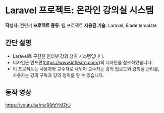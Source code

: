 # Laravel 프로젝트: 온라인 강의실 시스템

**작성자**: 전민기 
**프로젝트 종류**: 팀 프로젝트
**사용된 기술**: Laravel, Blade template

## 간단 설명

* Laravel로 구현한 인터넷 강의 청취 시스템입니다.
* 디자인은 인프런(https://www.inflearn.com/)의 디자인을 참조하였습니다.
* 이 프로젝트는 사용자와 교수자로 나뉘어 교수자는 강의 업로드와 강의실 관리를, 사용자는 강의 구독과 강의 청취를 할 수 있습니다.

## 동작 영상
https://youtu.be/mcR8fzYMZtU
